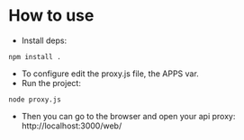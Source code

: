 How to use
==========

 * Install deps:

```
npm install .
```

 * To configure edit the proxy.js file, the APPS var.
 * Run the project:

```
node proxy.js
```

 * Then you can go to the browser and open your api proxy:
   http://localhost:3000/web/
